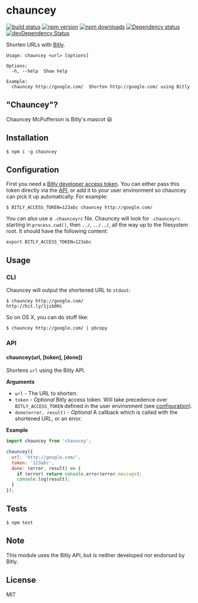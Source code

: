 # chauncey

[![build status](https://img.shields.io/travis/tanem/chauncey/master.svg?style=flat-square)](https://travis-ci.org/tanem/chauncey)
[![npm version](https://img.shields.io/npm/v/chauncey.svg?style=flat-square)](https://www.npmjs.com/package/chauncey)
[![npm downloads](https://img.shields.io/npm/dm/chauncey.svg?style=flat-square)](https://www.npmjs.com/package/chauncey)
[![Dependency status](https://david-dm.org/tanem/chauncey.svg?style=flat-square)](https://david-dm.org/tanem/chauncey)
[![devDependency Status](https://david-dm.org/tanem/chauncey/dev-status.svg?style=flat-square)](https://david-dm.org/tanem/chauncey#info=devDependencies)

Shorten URLs with [Bitly](https://bitly.com/).

```
Usage: chauncey <url> [options]

Options:
  -h, --help  Show help

Example:
  chauncey http://google.com/  Shorten http://google.com/ using Bitly
```

## "Chauncey"?

Chauncey McPufferson is Bitly's mascot :smiley:

## Installation

```
$ npm i -g chauncey
```

## Configuration

First you need a [Bitly developer access token](http://dev.bitly.com/authentication.html). You can either pass this token directly via the [API](#api), or add it to your user environment so chauncey can pick it up automatically. For example:

```
$ BITLY_ACCESS_TOKEN=123abc chauncey http://google.com/
```

You can also use a `.chaunceyrc` file. Chauncey will look for `.chaunceyrc` starting in `process.cwd()`, then `../`, `../../`, all the way up to the filesystem root. It should have the following content:

```
export BITLY_ACCESS_TOKEN=123abc
```

## Usage

### CLI

Chauncey will output the shortened URL to `stdout`:

```
$ chauncey http://google.com/
http://bit.ly/1jib0Hi
```

So on OS X, you can do stuff like:

```
$ chauncey http://google.com/ | pbcopy
```

### API

#### chauncey(url, [token], [done])

Shortens `url` using the Bitly API.

__Arguments__

* `url` - The URL to shorten.
* `token` - *Optional* Bitly access token. Will take precedence over `BITLY_ACCESS_TOKEN` defined in the user environment (see [configuration](#configuration)).
* `done(error, result)` - *Optional* A callback which is called with the shortened URL, or an error.

__Example__

```js
import chauncey from 'chauncey';

chauncey({
  url: 'http://google.com/',
  token: '123abc',
  done: (error, result) => {
    if (error) return console.error(error.message);
    console.log(result);
  }
});
```

## Tests

```
$ npm test
```

## Note

This module uses the Bitly API, but is neither developed nor endorsed by Bitly.

## License

MIT
